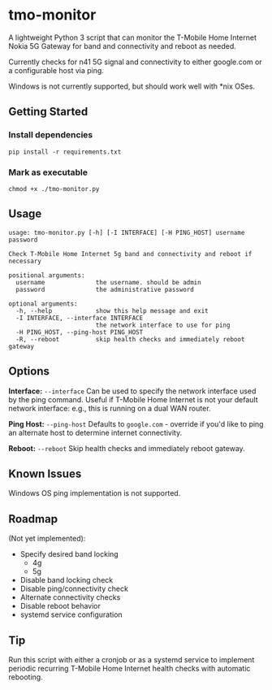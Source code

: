 # tmo-monitor
A lightweight Python 3 script that can monitor the T-Mobile Home Internet Nokia 5G Gateway for band and connectivity and reboot as needed.

Currently checks for n41 5G signal and connectivity to either google.com or a configurable host via ping.

Windows is not currently supported, but should work well with *nix OSes.

## Getting Started

### Install dependencies

`pip install -r requirements.txt`

### Mark as executable

`chmod +x ./tmo-monitor.py`

## Usage
```
usage: tmo-monitor.py [-h] [-I INTERFACE] [-H PING_HOST] username password

Check T-Mobile Home Internet 5g band and connectivity and reboot if necessary

positional arguments:
  username              the username. should be admin
  password              the administrative password

optional arguments:
  -h, --help            show this help message and exit
  -I INTERFACE, --interface INTERFACE
                        the network interface to use for ping
  -H PING_HOST, --ping-host PING_HOST
  -R, --reboot          skip health checks and immediately reboot gateway
```

## Options
**Interface:** `--interface`
    Can be used to specify the network interface used by the ping command. Useful if T-Mobile Home Internet is not your default network interface: e.g., this is running on a dual WAN router.
    
**Ping Host:** `--ping-host`
    Defaults to `google.com` - override if you'd like to ping an alternate host to determine internet connectivity.
    
**Reboot:** `--reboot`
    Skip health checks and immediately reboot gateway.

## Known Issues
Windows OS ping implementation is not supported.

## Roadmap

(Not yet implemented):
- Specify desired band locking
  - 4g
  - 5g
- Disable band locking check
- Disable ping/connectivity check
- Alternate connectivity checks
- Disable reboot behavior
- systemd service configuration

## Tip
Run this script with either a cronjob or as a systemd service to implement periodic recurring T-Mobile Home Internet health checks with automatic rebooting.
